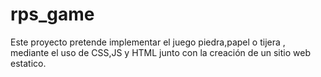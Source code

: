 # rps_game
Este proyecto pretende implementar el juego piedra,papel o tijera , mediante el uso de 
CSS,JS y HTML junto con la creación de un sitio web estatico.
 
